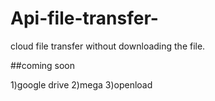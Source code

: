 # Api-file-transfer-
cloud file transfer without downloading the file.


##coming soon

1)google drive 
2)mega
3)openload
